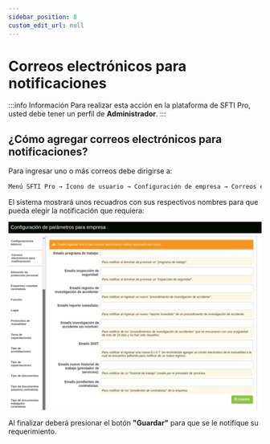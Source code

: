 ```yaml
---
sidebar_position: 8
custom_edit_url: null
---
```

# Correos electrónicos para notificaciones

:::info Información 
Para realizar esta acción en la plataforma de SFTI Pro, usted debe tener un perfil de **Administrador**.
:::

## ¿Cómo agregar correos electrónicos para notificaciones?
Para ingresar uno o más correos debe dirigirse a: 

<div align="center">

```bash
Menú SFTI Pro → Ícono de usuario → Configuración de empresa → Correos electrónicos para notificaciones
```
</div>

El sistema mostrará unos recuadros con sus respectivos nombres para que pueda elegir la notificación que requiera:

<div align="center">

![correos](/img/img_manual/img_configuracion/2023-08-08_09-40.png)

</div>

Al finalizar deberá presionar el botón **"Guardar"** para que se le notifique su requerimiento.